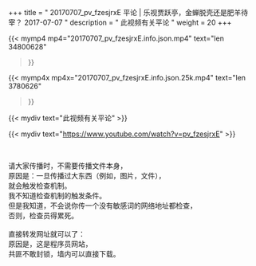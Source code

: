 +++
title = " 20170707_pv_fzesjrxE 平论 | 乐视贾跃亭，金蝉脱壳还是肥羊待宰？ 2017-07-07 "
description = " 此视频有关平论 "
weight = 20
+++

{{< mymp4 mp4="20170707_pv_fzesjrxE.info.json.mp4" 
text="len 34800628"
>}}

{{< mymp4x  mp4x="20170707_pv_fzesjrxE.info.json.25k.mp4"
text="len 3780626"
>}}


{{< mydiv text="此视频有关平论" >}}
<br>

{{< mydiv text="https://www.youtube.com/watch?v=pv_fzesjrxE" >}}


<br>

请大家传播时，不需要传播文件本身，<br>
原因是：一旦传播过大东西（例如，图片，文件），<br>
就会触发检查机制。<br>
我不知道检查机制的触发条件。<br>
但是我知道，不会说你传一个没有敏感词的网络地址都检查，<br>
否则，检查员得累死。<br><br>
直接转发网址就可以了：<br>
原因是，这是程序员网站，<br>
共匪不敢封锁，墙内可以直接下载。



